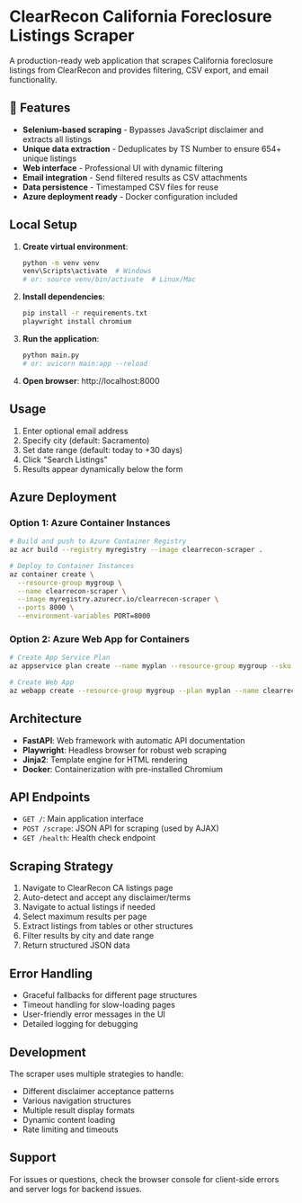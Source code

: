 # ClearRecon California Foreclosure Listings Scraper

A production-ready web application that scrapes California foreclosure listings from ClearRecon and provides filtering, CSV export, and email functionality.

<!-- Deployment trigger: Azure deployment with Docker Hub authentication -->
<!-- Docker Hub repository: enriquecahua/clearrecon-foreclosure-app -->

## 🚀 Features

- **Selenium-based scraping** - Bypasses JavaScript disclaimer and extracts all listings
- **Unique data extraction** - Deduplicates by TS Number to ensure 654+ unique listings
- **Web interface** - Professional UI with dynamic filtering
- **Email integration** - Send filtered results as CSV attachments
- **Data persistence** - Timestamped CSV files for reuse
- **Azure deployment ready** - Docker configuration included

## Local Setup

1. **Create virtual environment**:
   ```bash
   python -m venv venv
   venv\Scripts\activate  # Windows
   # or: source venv/bin/activate  # Linux/Mac
   ```

2. **Install dependencies**:
   ```bash
   pip install -r requirements.txt
   playwright install chromium
   ```

3. **Run the application**:
   ```bash
   python main.py
   # or: uvicorn main:app --reload
   ```

4. **Open browser**: http://localhost:8000

## Usage

1. Enter optional email address
2. Specify city (default: Sacramento)
3. Set date range (default: today to +30 days)
4. Click "Search Listings"
5. Results appear dynamically below the form

## Azure Deployment

### Option 1: Azure Container Instances

```bash
# Build and push to Azure Container Registry
az acr build --registry myregistry --image clearrecon-scraper .

# Deploy to Container Instances
az container create \
  --resource-group mygroup \
  --name clearrecon-scraper \
  --image myregistry.azurecr.io/clearrecon-scraper \
  --ports 8000 \
  --environment-variables PORT=8000
```

### Option 2: Azure Web App for Containers

```bash
# Create App Service Plan
az appservice plan create --name myplan --resource-group mygroup --sku B1 --is-linux

# Create Web App
az webapp create --resource-group mygroup --plan myplan --name clearrecon-scraper --deployment-container-image-name myregistry.azurecr.io/clearrecon-scraper
```

## Architecture

- **FastAPI**: Web framework with automatic API documentation
- **Playwright**: Headless browser for robust web scraping
- **Jinja2**: Template engine for HTML rendering
- **Docker**: Containerization with pre-installed Chromium

## API Endpoints

- `GET /`: Main application interface
- `POST /scrape`: JSON API for scraping (used by AJAX)
- `GET /health`: Health check endpoint

## Scraping Strategy

1. Navigate to ClearRecon CA listings page
2. Auto-detect and accept any disclaimer/terms
3. Navigate to actual listings if needed
4. Select maximum results per page
5. Extract listings from tables or other structures
6. Filter results by city and date range
7. Return structured JSON data

## Error Handling

- Graceful fallbacks for different page structures
- Timeout handling for slow-loading pages
- User-friendly error messages in the UI
- Detailed logging for debugging

## Development

The scraper uses multiple strategies to handle:
- Different disclaimer acceptance patterns
- Various navigation structures
- Multiple result display formats
- Dynamic content loading
- Rate limiting and timeouts

## Support

For issues or questions, check the browser console for client-side errors and server logs for backend issues.
